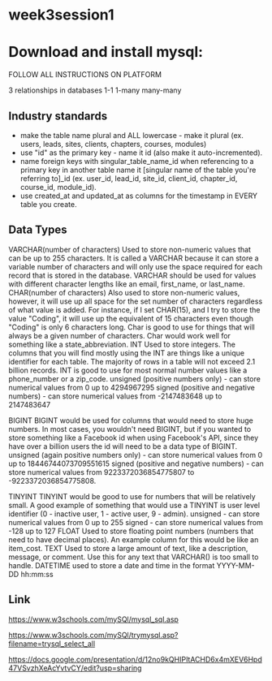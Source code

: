 # week3session1

# Download and install mysql:
FOLLOW ALL INSTRUCTIONS ON PLATFORM

3 relationships in databases
1-1
1-many
many-many

## Industry standards

- make the table name plural and ALL lowercase - make it plural (ex. users, leads, sites, clients, chapters, courses, modules)
- use "id" as the primary key - name it id (also make it auto-incremented).
- name foreign keys with singular_table_name_id when referencing to a primary key in another table name it [singular name of the table you're referring to]_id (ex. user_id, lead_id, site_id, client_id, chapter_id, course_id, module_id).
- use created_at and updated_at as columns for the timestamp in EVERY table you create.

## Data Types

VARCHAR(number of characters)
Used to store non-numeric values that can be up to 255 characters. It is called a VARCHAR because it can store a variable number of characters and will only use the space required for each record that is stored in the database. VARCHAR should be used for values with different character lengths like an email, first_name, or last_name.
CHAR(number of characters)
Also used to store non-numeric values, however, it will use up all space for the set number of characters regardless of what value is added. For instance, if I set CHAR(15), and I try to store the value "Coding", it will use up the equivalent of 15 characters even though "Coding" is only 6 characters long. Char is good to use for things that will always be a given number of characters. Char would work well for something like a state_abbreviation.
INT
Used to store integers.
The columns that you will find mostly using the INT are things like a unique identifier for each table. The majority of rows in a table will not exceed 2.1 billion records. INT is good to use for most normal number values like a phone_number or a zip_code.
unsigned (positive numbers only) - can store numerical values from 0 up to 4294967295
signed (positive and negative numbers) - can store numerical values from -2147483648 up to 2147483647


BIGINT
BIGINT would be used for columns that would need to store huge numbers. In most cases, you wouldn't need BIGINT, but if you wanted to store something like a Facebook id when using Facebook's API, since they have over a billion users the id will need to be a data type of BIGINT.
unsigned (again positive numbers only) - can store numerical values from 0 up to 18446744073709551615
signed (positive and negative numbers) - can store numerical values from 9223372036854775807 to -9223372036854775808.


TINYINT
TINYINT would be good to use for numbers that will be relatively small. A good example of something that would use a TINYINT is user level identifier (0 - inactive user, 1 - active user, 9 - admin).
unsigned - can store numerical values from 0 up to 255
signed - can store numerical values from -128 up to 127
FLOAT
Used to store floating point numbers (numbers that need to have decimal places). An example column for this would be like an item_cost.
TEXT
Used to store a large amount of text, like a description, message, or comment. Use this for any text that VARCHAR() is too small to handle.
DATETIME
used to store a date and time in the format YYYY-MM-DD hh:mm:ss


## Link
https://www.w3schools.com/mySQl/mysql_sql.asp

https://www.w3schools.com/mySQl/trymysql.asp?filename=trysql_select_all


https://docs.google.com/presentation/d/12no9kQHIPItACHD6x4mXEV6Hpd47VSvzhXeAcYvtvCY/edit?usp=sharing
